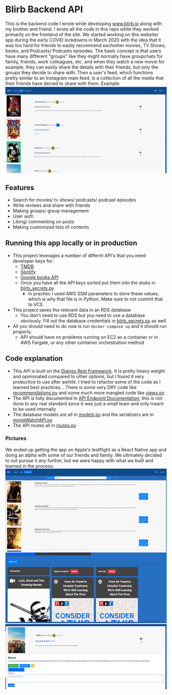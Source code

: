 # Blirb Backend API
This is the backend code I wrote while developing www.blirb.io along with my brother and friend. I wrote all the code 
in this repo while they worked primarily on the frontend of the site. We started working on this website/ app during the 
early COVID lockdowns in March 2020 with the idea that it was too hard for friends to easily recommend eachother movies,
TV Shows, books, and Podcasts/ Podcasts episodes. The basic concept is that users have many different "groups" like they
might normally have groupchats for family, friends, work colleagues, etc. and when they watch a new movie for example,
they can easily share the details with their friends, but only the groups they decide to share with. Then a user's feed,
which functions pretty similar to an Instagram main feed, is a collection of all the media that their friends have decied to 
share with them. Example:  
![Main feed](media/img.png)

## Features
* Search for movies/ tv shows/ podcasts/ podcast episodes
* Write reviews and share with friends
* Making groups/ group management
* User auth
* Liking/ commenting on posts 
* Making customized lists of contents

## Running this app locally or in production
* This project leverages a number of differnt API's that you need developer keys for: 
    * [TMDB](https://developers.themoviedb.org/3/getting-started/introduction)
    * [Spotify](https://developer.spotify.com/)
    * [Google books API](https://developers.google.com/books)
    * Once you have all the API keys sorted put them into the stubs in [blirb_secrets.py](movieWatchDjango/movieWatchDjango/blirb_secrets.py)
      * In practiec I used AWS SSM parameters to store these values, which is why that file is in Python. Make sure to not commit that to VCS
* This project saves the relevant data in an RDS database
    * You don't need to use RDS but you need to use a database obviously. Fill out the database credentials in [blirb_secrets.py](movieWatchDjango/movieWatchDjango/blirb_secrets.py) as well
* All you should need to do now is run `docker-compose up` and it should run properly. 
  * API should have no problems running on EC2 as a container or in AWS Fargate, or any other container orchestration method

## Code explanation
* This API is built on the [Django Rest Framework](https://www.django-rest-framework.org/). It is pretty heavy weight and
opinionated compared to other options, but I found it very productive to use after awhile. I tried to refactor some of 
the code as I learned best practices... There is some very DRY code like [recommendations.py](movieWatchDjango/catalogTemp/recommendations.py)
and some much more mangled code like [views.py](movieWatchDjango/catalogTemp/views.py)
* The API is fully documented in [API Endpoint Documentation](API%20Endpoint%20Documentation), this is not done to any real
standard since it was just a small team and only meant to be used internally
* The database models are all in [models.py](movieWatchDjango/catalogTemp/models.py) and the serializers are in [movieWatchAPI.py](movieWatchDjango/catalogTemp/movieWatchAPI.py)
* The API routes all in [routes.py](movieWatchDjango/catalogTemp/urls.py)

### Pictures
We ended up getting the app on Apple's testflight as a React Native app and doing an alpha with some of our friends and 
family. We ultimately decided to not pursue it any further, but we were happy with what we built and learned in the 
process:
![Content search](media/img_1.png)  
![Custom user lists](media/img_2.png)
![Commenting/ expanding posts](media/img_3.png)